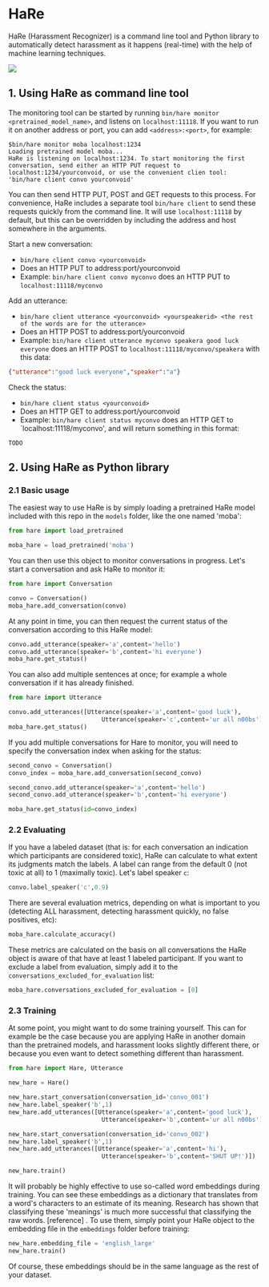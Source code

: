 # HaRe
HaRe (Harassment Recognizer) is a command line tool and Python library to automatically detect harassment as it happens (real-time) with the help of machine learning techniques.

![](https://imgur.com/ROmvxnE.png)

## 1. Using HaRe as command line tool

The monitoring tool can be started by running `bin/hare monitor <pretrained_model_name>`, and listens on `localhost:11118`. If you want to run it on another address or port, you can add `<address>:<port>`, for example:

```
$bin/hare monitor moba localhost:1234
Loading pretrained model moba...
HaRe is listening on localhost:1234. To start monitoring the first conversation, send either an HTTP PUT request to localhost:1234/yourconvoid, or use the convenient clien tool: 'bin/hare client convo yourconvoid'
```

You can then send HTTP PUT, POST and GET requests to this process. For convenience, HaRe includes a separate tool `bin/hare client` to send these requests quickly from the command line. It will use `localhost:11118` by default, but this can be overridden by including the address and host somewhere in the arguments.

Start a new conversation: 
* `bin/hare client convo <yourconvoid>`
* Does an HTTP PUT to address:port/yourconvoid
* Example: `bin/hare client convo myconvo` does an HTTP PUT to `localhost:11118/myconvo`

Add an utterance: 
* `bin/hare client utterance <yourconvoid> <yourspeakerid> <the rest of the words are for the utterance>`
* Does an HTTP POST to address:port/yourconvoid
* Example: `bin/hare client utterance myconvo speakera good luck everyone` does an HTTP POST to `localhost:11118/myconvo/speakera` with this data:

```JSON
{"utterance":"good luck everyone","speaker":"a"}
```

Check the status:
* `bin/hare client status <yourconvoid>`
* Does an HTTP GET to address:port/yourconvoid
* Example: `bin/hare client status myconvo` does an HTTP GET to `localhost:11118/myconvo', and will return something in this format:

`
TODO
`

## 2. Using HaRe as Python library

### 2.1 Basic usage

The easiest way to use HaRe is by simply loading a pretrained HaRe model included with this repo in the `models` folder, like the one named 'moba':

```python
from hare import load_pretrained

moba_hare = load_pretrained('moba')
```

You can then use this object to monitor conversations in progress. Let's start a conversation and ask HaRe to monitor it:

```python
from hare import Conversation

convo = Conversation()
moba_hare.add_conversation(convo)
```

At any point in time, you can then request the current status of the conversation according to this HaRe model:

```python
convo.add_utterance(speaker='a',content='hello')
convo.add_utterance(speaker='b',content='hi everyone')
moba_hare.get_status()
```

You can also add multiple sentences at once; for example a whole conversation if it has already finished.

```python
from hare import Utterance

convo.add_utterances([Utterance(speaker='a',content='good luck'),
                          Utterance(speaker='c',content='ur all n00bs')])
moba_hare.get_status()
```

If you add multiple conversations for Hare to monitor, you will need to specify the conversation index when asking for the status:

```python
second_convo = Conversation()
convo_index = moba_hare.add_conversation(second_convo)

second_convo.add_utterance(speaker='a',content='hello')
second_convo.add_utterance(speaker='b',content='hi everyone')

moba_hare.get_status(id=convo_index)
```

### 2.2 Evaluating

If you have a labeled dataset (that is: for each conversation an indication which participants are considered toxic), HaRe can calculate to what extent its judgments match the labels. A label can range from the default 0 (not toxic at all) to 1 (maximally toxic). Let's label speaker `c`: 

```python
convo.label_speaker('c',0.9)
```

There are several evaluation metrics, depending on what is important to you (detecting ALL harassment, detecting harassment quickly, no false positives, etc):

```python
moba_hare.calculate_accuracy()
```

These metrics are calculated on the basis on all conversations the HaRe object is aware of that have at least 1 labeled participant. If you want to exclude a label from evaluation, simply add it to the `conversations_excluded_for_evaluation` list:

```python
moba_hare.conversations_excluded_for_evaluation = [0]
```

### 2.3 Training

At some point, you might want to do some training yourself. This can for example be the case because you are applying HaRe in another domain than the pretrained models, and harassment looks slightly different there, or because you even want to detect something different than harassment.

```python
from hare import Hare, Utterance

new_hare = Hare()

new_hare.start_conversation(conversation_id='convo_001')
new_hare.label_speaker('b',1)
new_hare.add_utterances([Utterance(speaker='a',content='good luck'),
                          Utterance(speaker='b',content='ur all n00bs')])

new_hare.start_conversation(conversation_id='convo_002')
new_hare.label_speaker('b',1)
new_hare.add_utterances([Utterance(speaker='a',content='hi'),
                          Utterance(speaker='b',content='SHUT UP!')])

new_hare.train()
```

It will probably be highly effective to use so-called word embeddings during training. You can see these embeddings as a dictionary that translates from a word's characters to an estimate of its meaning. Research has shown that classifying these 'meanings' is much more successful that classifying the raw words. [reference] . To use them, simply point your HaRe object to the embedding file in the `embeddings` folder before training:

```python
new_hare.embedding_file = 'english_large'
new_hare.train()
```

Of course, these embeddings should be in the same language as the rest of your dataset.
